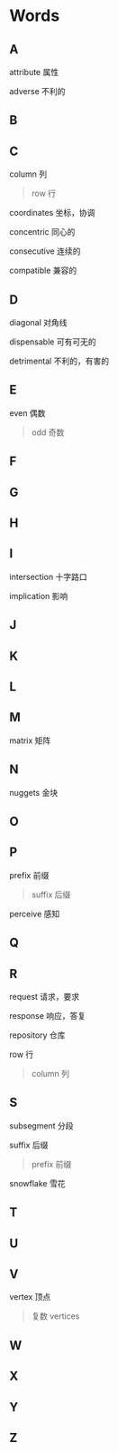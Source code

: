# Words

## A

attribute 属性

adverse 不利的

## B

## C

column 列

> row 行

coordinates 坐标，协调

concentric 同心的

consecutive 连续的

compatible 兼容的

## D

diagonal 对角线

dispensable 可有可无的

detrimental 不利的，有害的

## E

even 偶数 

> odd 奇数

## F

## G

## H

## I

intersection 十字路口	

implication 影响

## J

## K

## L

## M

matrix 矩阵

## N

nuggets 金块

## O

## P

prefix 前缀

> suffix 后缀

perceive 感知

## Q

## R

request 请求，要求

response 响应，答复

repository 仓库

row 行

> column 列

## S

subsegment 分段

suffix 后缀

> prefix 前缀

snowflake 雪花

## T

## U

## V

vertex 顶点

> 复数 vertices

## W

## X

## Y

## Z

